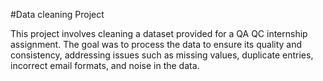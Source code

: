 #Data cleaning Project

This project involves cleaning a dataset provided for a QA QC internship assignment. The goal was to process the data to ensure its quality and consistency, addressing issues such as missing values, duplicate entries, incorrect email formats, and noise in the data.
